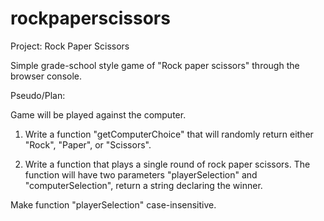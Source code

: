# rockpaperscissors
 Project: Rock Paper Scissors 

Simple grade-school style game of "Rock paper scissors" through the browser console.

Pseudo/Plan:

Game will be played against the computer.

1. Write a function "getComputerChoice" that will randomly return either "Rock", "Paper", or "Scissors".

2. Write a function that plays a single round of rock paper scissors. The function will have two parameters "playerSelection" and "computerSelection", return a string declaring the winner.

Make function "playerSelection" case-insensitive.
